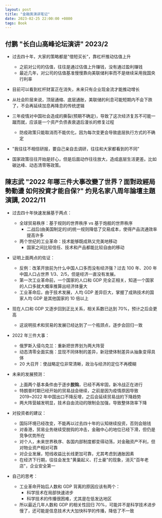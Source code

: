 ```yaml
---
layout: post
title: "金融类演讲笔记"
date: 2023-02-25 22:00:00 +0800
tags: Book
---
```


## 付鹏 "长白山高峰论坛演讲" 2023/2

- 过去四十年，大家的策略都是"借短买长"，靠杠杆推动估值上升
  - 之前对公司的估值，往往是通过估值上升赚钱，没有通过盈利赚钱
  - 最近几年，对公司的估值基准慢慢靠向美联储利率而不是继续采用我国央行利率
- 目前可以看到杠杆财富正在消失，未来只有企业现金流才能推动增长
- 从社会阶层来说，顶层通缩、底层通胀，美联储的利息可能短期内不会下跌了，不会再延续加息再降息的传统逻辑
- 三年疫情对中国社会造成的撕裂(预期不确定)，导致了这次经济复苏不可能一蹴而就，应该是一个资产负债表衰退后漫长的修复过程

  - 防疫政策只能取消而不能优化，因为每次变更会导致底层执行方式的不确定

- "我往往不相信研报，要自己亲自去调研，往往和大家都看到的不同"
- 国家政策往往开始是好心，但是后面动作往往放大，造成底层生活更差。比如碳达峰、动态清零等政策。

## 陳志武 "2022 年哪三件大事改變了世界？面對政經局勢動盪 如何投資才能自保?" 灼見名家八周年論壇主題演講, 2022/11

- 过去四十年快速发展基于两点：

  - 全球贸易秩序：基于规则的世界秩序 vs 基于炮舰的世界秩序
    - 二战后(由美国制定的)的统一规则降低了交易成本，使得产品流通效率提高许多
  - 两个世纪的工业革命：技术能够既成熟又完美地移动
    - 国家之间比较信任、技术和产品都能比较自由的移动

- 证明上面两点的佐证：

  - 反例：改革开放前为什么中国人口多而没有经济强？过去 100 年、200 年中国人口占世界 1/3、2/5，但是经济一直没有发展。
  - 第一次工业革命前，一个国家的人口和 GDP 完全正相关，知道一个国家的人口多就大概率推算出经济体量大
  - 工业革命后，由于技术发展，人均 GDP 差异巨大，掌握了成熟技术的国家人均 GDP 是其他国家的 10 倍以上

- 现在人口和 GDP 又逐步回到正比关系，相关系数已达到 70%，预计之后会更高

  - 这说明技术和贸易的发展已经达到了一个瓶颈点，逐步会回归一致

- 2022 年三件大事：

  - 俄罗斯入侵乌克兰：重新把世界划为两大阵营
  - 动态清零全面实施：显现不同体制的差异，新冠使体制差异从抽象变得具体
  - 20 大召开：使战略定位非常清晰，政治与经济的定位不再模糊

- 未来的发展预测：

  - 上面两个基本条件由于逐步**脱钩**，已经不再牢固，新冷战正在进行
  - 特朗普时期已经开始的贸易战会继续，之前是因为疫情原因导致 2019~2022 年中国出口不降反增，之后会延续贸易战的下降趋势
  - 两大阵营越发明显，技术自由流动的限制会加强，导致整体效率下降

- 对投资者的建议：

  - 国际环境已经改变，不能再以过去四十年的认知继续投资，否则会赔钱
  - 对香港，贸易业务继续受脱钩的冲击，金融中心的地位已经下滑，但仍是竞争优势所在
  - 对个人，未来世界秩序、各国内部制度都变得动荡，对金融资产不利，但对物业资产相对可靠
  - 对企业发展，短线收益比长线更加可靠，尤其考虑到通胀因素
  - 在经济下行期，往往会发生"黄巢起义、打土豪"的现象，消灭"百年老店"，企业安全第一

- 自己的思考：
  - 工业革命开始后人数和 GDP 背离的原因应该有两个：
    - 科学技术在局部快速进步
    - 科学技术的传播很困难，尤其是在低发达地区
  - 所以最近几年人数和 GDP 的相关性回归 70%，可能并不是科学技术进步慢了，还可能是信息技术大大加快科学的传播，降低了不一致
